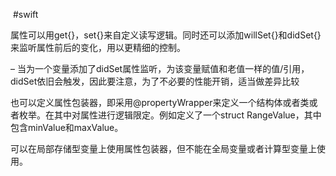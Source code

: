  #swift  

属性可以用get{}，set{}来自定义读写逻辑。同时还可以添加willSet{}和didSet{}来监听属性前后的变化，用以更精细的控制。

– 当为一个变量添加了didSet属性监听，为该变量赋值和老值一样的值/引用，didSet依旧会触发，因此要注意，为了不必要的性能开销，适当做差异比较

也可以定义属性包装器，即采用@propertyWrapper来定义一个结构体或者类或者枚举。在其中对属性进行逻辑限定。例如定义了一个struct RangeValue，其中包含minValue和maxValue。

可以在局部存储型变量上使用属性包装器，但不能在全局变量或者计算型变量上使用。